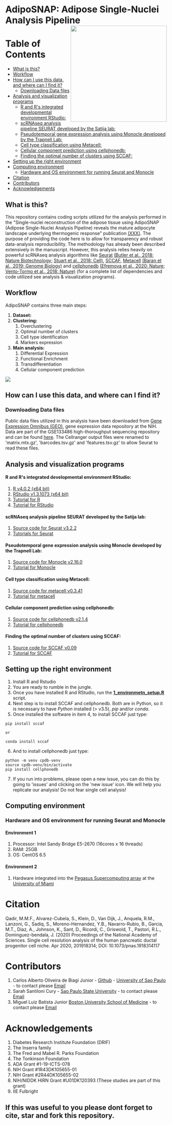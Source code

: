 # AdipoSNAP: Adipose Single-Nuclei Analysis Pipeline <img src="Logo.png" align="right" width="300" />


# Table of Contents
- [What is this?](#what-is-this)
- [Workflow](#workflow)
- [How can I use this data, and where can I find it?](#how-can-i-use-this-data-and-where-can-i-find-it)
	- [Downloading Data files](#downloading-data-files)
- [Analysis and visualization programs](#analysis-and-visualization-programs)
	- [R and R's integrated developmental environment RStudio:](#r-and-rs-integrated-developmental-environment-rstudio)
	- [scRNAseq analysis pipeline SEURAT developed by the Satija lab:](#scrnaseq-analysis-pipeline-seurat-developed-by-the-satija-lab)
	- [Pseudotemporal gene expression analysis using Monocle developed by the Trapnell Lab:](#pseudotemporal-gene-expression-analysis-using-monocle-developed-by-the-trapnell-lab)
	- [Cell type classification using Metacell:](#cell-type-classification-using-metacell)
	- [Cellular component prediction using cellphonedb:](#cellular-component-prediction-using-cellphonedb)
	- [Finding the optimal number of clusters using SCCAF:](#finding-the-optimal-number-of-clusters-using-sccaf)
- [Setting up the right environment](#setting-up-the-right-environment)
- [Computing environment](#computing-environment)
	- [Hardware and OS environment for running Seurat and Monocle](#hardware-and-os-environment-for-running-seurat-and-monocle)
- [Citation](#citation)
- [Contributors](#contributors)
- [Acknowledgements](#acknowledgements)



## What is this?
This repository contains coding scripts utilized for the analysis performed in the "Single-nuclei reconstruction of the adipose tissue using AdipoSNAP (Adipose Single-Nuclei Analysis Pipeline) reveals the mature adipocyte landscape underlying thermogenic response" publication [(XXX)](XXX). The purpose of providing the code here is to allow for transparency and robust data-analysis reproducibility. The methodology has already been described extensively in the manuscript. However, this analysis relies heavily on powerful scRNAseq analysis algorithms like [Seurat](https://satijalab.org/seurat/) [(Butler et al., 2018: Nature Biotechnology;](https://www.nature.com/articles/nbt.4096) [Stuart et al., 2018: Cell)](https://www.sciencedirect.com/science/article/pii/S0092867419305598?via%3Dihub), [SCCAF](https://github.com/SCCAF/sccaf), [Metacell](https://tanaylab.github.io/metacell/) [(Baran et al., 2019: Genome Biology)](https://genomebiology.biomedcentral.com/articles/10.1186/s13059-019-1812-2) and [cellphonedb](https://www.cellphonedb.org) [(Efremova et al., 2020: Nature;](https://www.nature.com/articles/s41596-020-0292-x) [Vento-Tormo et al., 2018: Nature)](https://www.nature.com/articles/s41586-018-0698-6) (for a complete list of dependencies and code utilized see analysis & visualization programs).


## Workflow
AdipoSNAP contains three main steps:
1. **Dataset:**
2. **Clustering:**
    1. Overclustering
    2. Optimal number of clusters
    3. Cell type identification
    4. Markers expression
3. **Main analysis:**
    1. Differential Expression
    2. Functional Enrichment
    3. Transdifferentiation
    4. Cellular component prediction
<img src="Workflow.png" align="center">


## How can I use this data, and where can I find it?
### Downloading Data files
Public data files utilized in this analysis have been downloaded from [Gene Expression Omnibus (GEO)](https://www.ncbi.nlm.nih.gov/geo/), gene expression data repository at the NIH. Data are part of the GSE133486 high-thoroughput sequencing repository and can be found [here](https://www.ncbi.nlm.nih.gov/geo/query/acc.cgi?acc=GSE133486). The Cellranger output files were renamed to 'matrix.mtx.gz', 'barcodes.tsv.gz' and 'features.tsv.gz' to allow Seurat to read these files.


## Analysis and visualization programs
#### R and R's integrated developmental environment RStudio:
1. [R v4.0.2 (x64 bit)](https://cran.r-project.org/bin/macosx/base/)
2. [RStudio v1.3.1073 (x64 bit)](https://www.rstudio.com/products/rstudio/download/)
4. [Tutorial for R](https://cran.r-project.org/doc/manuals/r-release/R-intro.html)
5. [Tutorial for RStudio](https://resources.rstudio.com/)
#### scRNAseq analysis pipeline SEURAT developed by the Satija lab:
1. [Source code for Seurat v3.2.2](https://cran.r-project.org/web/packages/Seurat/index.html)
2. [Tutorials for Seurat](https://satijalab.org/seurat/)
#### Pseudotemporal gene expression analysis using Monocle developed by the Trapnell Lab:
1. [Source code for Monocle v2.16.0](https://bioconductor.org/packages/release/bioc/html/monocle.html)
2. [Tutorial for Monocle](http://cole-trapnell-lab.github.io/monocle-release/docs/#constructing-single-cell-trajectories)
#### Cell type classification using Metacell:
1. [Source code for metacell v0.3.41](https://github.com/tanaylab/metacell/releases/tag/v0.3.41)
2. [Tutorial for metacell](https://tanaylab.github.io/metacell/)
#### Cellular component prediction using cellphonedb:
1. [Source code for cellphonedb v2.1.4](https://github.com/Teichlab/cellphonedb/releases/tag/v2.1.4)
2. [Tutorial for cellphonedb](https://github.com/Teichlab/cellphonedb)
#### Finding the optimal number of clusters using SCCAF:
1. [Source code for SCCAF v0.09](https://github.com/SCCAF/sccaf/releases/tag/0.09)
2. [Tutorial for SCCAF](https://github.com/SCCAF/sccaf)


## Setting up the right environment
1. Install R and Rstudio
2. You are ready to rumble in the jungle. 
3. Once you have installed R and RStudio, run the [**1_environmetn_setup.R**](https://github.com/cbiagii/AdipoSNAP/blob/master/1_environment_setup.R) script.
4. Next step is to install SCCAF and cellphonedb. Both are in Python, so it is necessary to have *Python* installed (> v3.5), *pip* and/or *conda*.
5. Once installed the software in item 4, to install SCCAF just type:
```
pip install sccaf

or

conda install sccaf
```
6. And to install cellphonedb just type:
```
python -m venv cpdb-venv
source cpdb-venv/bin/activate
pip install cellphonedb
```
7. If you run into problems, please open a new issue, you can do this by going to 'issues' and clicking on the 'new issue' icon. We will help you replicate our analysis! Do not fear single cell analysis!


## Computing environment
### Hardware and OS environment for running Seurat and Monocle
#### Environment 1
1. Processor: Intel Sandy Bridge E5-2670 (16cores x 16 threads)
2. RAM: 25GB
3. OS: CentOS 6.5
#### Environment 2
1. Hardware integrated into the [Pegasus Supercomputing array](http://ccs.miami.edu/ac/service/pegasus/) at the [University of Miami](https://welcome.miami.edu/)


# Citation
Qadir, M.M.F., Alvarez-Cubela, S., Klein, D., Van Dijk, J., Anquela, R.M., Lanzoni, G., Sadiq, S., Moreno-Hernandez, Y.B., Navarro-Rubio, B., Garcia, M.T., Diaz, A., Johnson, K., Sant, D., Ricordi, C., Griswold, T., Pastori, R.L., Dominguez-bendala, J. (2020) Proceedings of the National Academy of Sciences. Single cell resolution analysis of the human pancreatic ductal progenitor cell niche. Apr 2020, 201918314; DOI: 10.1073/pnas.1918314117


# Contributors
1. Carlos Alberto Oliveira de Biagi Junior - [Github](https://github.com/cbiagii) - [University of Sao Paulo](https://www.fmrp.usp.br/en/) - to contact please [Email](mailto:biagi@usp.br)
2. Sarah Santiloni Cury - [Sao Paulo State University](https://www.international.unesp.br/) - to contact please [Email](mailto:santiloni.cury@unesp.br)
3. Miguel Luiz Batista Junior [Boston University School of Medicine](https://www.bumc.bu.edu/busm/) - to contact please [Email](mailto:migueljr4@me.com)


# Acknowledgements
1. Diabetes Research Institute Foundation (DRIF)
2. The Inserra family
3. The Fred and Mabel R. Parks Foundation
4. The Tonkinson Foundation
5. ADA Grant #1-19-ICTS-078
6. NIH Grant #1R43DK105655-01
7. NIH Grant #2R44DK105655-02
8. NIH/NIDDK HIRN Grant #U01DK120393 (These studies are part of this grant)
9. IIE Fulbright

## If this was useful to you please dont forget to cite, star and fork this repository.